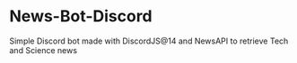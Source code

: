 # News-Bot-Discord
Simple Discord bot made with DiscordJS@14 and NewsAPI to retrieve Tech and Science news
